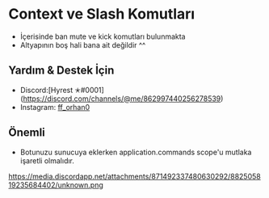 # Context ve Slash Komutları
- İçerisinde ban mute ve kick komutları bulunmakta 
- Altyapının boş hali bana ait değildir ^^


## Yardım & Destek İçin
- Discord:[Hyrest ✭#0001] (https://discord.com/channels/@me/862997440256278539)
- Instagram: [ff_orhan0](https://www.instagram.com/ff_orhan0/?hl=tr)

## Önemli
- Botunuzu sunucuya eklerken application.commands scope'u mutlaka işaretli olmalıdır.

https://media.discordapp.net/attachments/871492337480630292/882505819235684402/unknown.png
